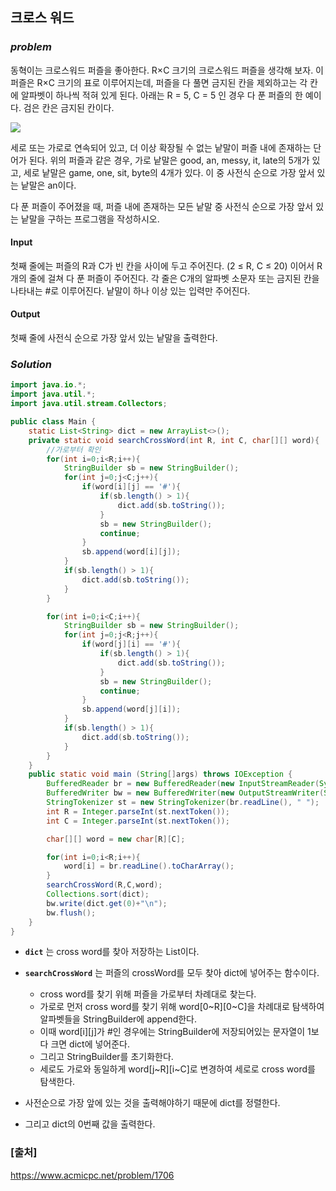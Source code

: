 ## **크로스 워드**


### ***problem***
동혁이는 크로스워드 퍼즐을 좋아한다. R×C 크기의 크로스워드 퍼즐을 생각해 보자. 이 퍼즐은 R×C 크기의 표로 이루어지는데, 퍼즐을 다 풀면 금지된 칸을 제외하고는 각 칸에 알파벳이 하나씩 적혀 있게 된다. 아래는 R = 5, C = 5 인 경우 다 푼 퍼즐의 한 예이다. 검은 칸은 금지된 칸이다.

<img align= "center" src="https://www.acmicpc.net/JudgeOnline/upload/201005/cross.PNG" />

세로 또는 가로로 연속되어 있고, 더 이상 확장될 수 없는 낱말이 퍼즐 내에 존재하는 단어가 된다. 위의 퍼즐과 같은 경우, 가로 낱말은 good, an, messy, it, late의 5개가 있고, 세로 낱말은 game, one, sit, byte의 4개가 있다. 이 중 사전식 순으로 가장 앞서 있는 낱말은 an이다.

다 푼 퍼즐이 주어졌을 때, 퍼즐 내에 존재하는 모든 낱말 중 사전식 순으로 가장 앞서 있는 낱말을 구하는 프로그램을 작성하시오.

#### **Input**
첫째 줄에는 퍼즐의 R과 C가 빈 칸을 사이에 두고 주어진다. (2 ≤ R, C ≤ 20) 이어서 R개의 줄에 걸쳐 다 푼 퍼즐이 주어진다. 각 줄은 C개의 알파벳 소문자 또는 금지된 칸을 나타내는 #로 이루어진다. 낱말이 하나 이상 있는 입력만 주어진다.

#### **Output**
첫째 줄에 사전식 순으로 가장 앞서 있는 낱말을 출력한다.

### ***Solution***
``` java
import java.io.*;
import java.util.*;
import java.util.stream.Collectors;

public class Main {
    static List<String> dict = new ArrayList<>();
    private static void searchCrossWord(int R, int C, char[][] word){
        //가로부터 확인
        for(int i=0;i<R;i++){
            StringBuilder sb = new StringBuilder();
            for(int j=0;j<C;j++){
                if(word[i][j] == '#'){
                    if(sb.length() > 1){
                        dict.add(sb.toString());
                    }
                    sb = new StringBuilder();
                    continue;
                }
                sb.append(word[i][j]);
            }
            if(sb.length() > 1){
                dict.add(sb.toString());
            }
        }

        for(int i=0;i<C;i++){
            StringBuilder sb = new StringBuilder();
            for(int j=0;j<R;j++){
                if(word[j][i] == '#'){
                    if(sb.length() > 1){
                        dict.add(sb.toString());
                    }
                    sb = new StringBuilder();
                    continue;
                }
                sb.append(word[j][i]);
            }
            if(sb.length() > 1){
                dict.add(sb.toString());
            }
        }
    }
    public static void main (String[]args) throws IOException {
        BufferedReader br = new BufferedReader(new InputStreamReader(System.in));
        BufferedWriter bw = new BufferedWriter(new OutputStreamWriter(System.out));
        StringTokenizer st = new StringTokenizer(br.readLine(), " ");
        int R = Integer.parseInt(st.nextToken());
        int C = Integer.parseInt(st.nextToken());

        char[][] word = new char[R][C];

        for(int i=0;i<R;i++){
            word[i] = br.readLine().toCharArray();
        }
        searchCrossWord(R,C,word);
        Collections.sort(dict);
        bw.write(dict.get(0)+"\n");
        bw.flush();
    }
}
```
- **`dict`** 는 cross word를 찾아 저장하는 List이다.
- **`searchCrossWord`** 는 퍼즐의 crossWord를 모두 찾아 dict에 넣어주는 함수이다.
    - cross word를 찾기 위해 퍼즐을 가로부터 차례대로 찾는다.
    - 가로로 먼저 cross word를 찾기 위해 word[0~R][0~C]을 차례대로 탐색하여 알파벳들을 StringBuilder에 append한다.
    - 이때 word[i][j]가 #인 경우에는 StringBuilder에 저장되어있는 문자열이 1보다 크면 dict에 넣어준다.
    - 그리고 StringBuilder를 초기화한다.
    - 세로도 가로와 동일하게 word[j~R][i~C]로 변경하여 세로로 cross word를 탐색한다.

- 사전순으로 가장 앞에 있는 것을 출력해야하기 때문에 dict를 정렬한다.
- 그리고 dict의 0번째 값을 출력한다. 
### **[출처]**
https://www.acmicpc.net/problem/1706